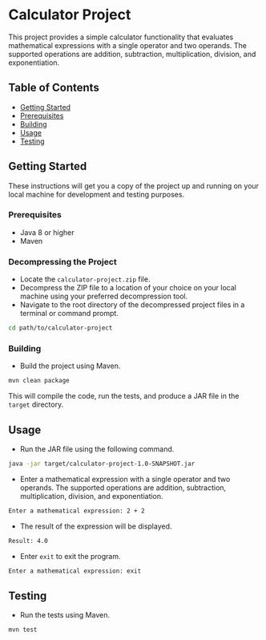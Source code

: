 # Calculator Project

This project provides a simple calculator functionality that evaluates mathematical expressions with a single operator and two operands. The supported operations are addition, subtraction, multiplication, division, and exponentiation.

## Table of Contents

- [Getting Started](#getting-started)
- [Prerequisites](#prerequisites)
- [Building](#building)
- [Usage](#usage)
- [Testing](#testing)

## Getting Started

These instructions will get you a copy of the project up and running on your local machine for development and testing purposes.

### Prerequisites

- Java 8 or higher
- Maven

### Decompressing the Project

- Locate the `calculator-project.zip` file.
- Decompress the ZIP file to a location of your choice on your local machine using your preferred decompression tool.
- Navigate to the root directory of the decompressed project files in a terminal or command prompt.

```bash
cd path/to/calculator-project
```
 
### Building

- Build the project using Maven.

```bash
mvn clean package
```
This will compile the code, run the tests, and produce a JAR file in the `target` directory.


## Usage

- Run the JAR file using the following command.

```bash
java -jar target/calculator-project-1.0-SNAPSHOT.jar
```

- Enter a mathematical expression with a single operator and two operands. The supported operations are addition, subtraction, multiplication, division, and exponentiation.

```bash
Enter a mathematical expression: 2 + 2
```

- The result of the expression will be displayed.

```bash
Result: 4.0
```

- Enter `exit` to exit the program.

```bash
Enter a mathematical expression: exit
```

## Testing

- Run the tests using Maven.

```bash
mvn test
```
